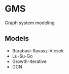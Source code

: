 # GMS
Graph system modeling

## Models
* Barabasi-Ravasz-Vicsek
* Lu-Su-Go
* Growth-Iterative
* DCN

